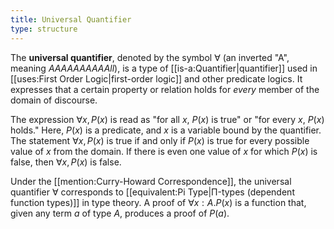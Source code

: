 ```yaml
---
title: Universal Quantifier
type: structure
---
```


The **universal quantifier**, denoted by the symbol $\forall$ (an inverted "A", meaning *AAAAAAAAAAll*), is a type of [[is-a:Quantifier|quantifier]] used in [[uses:First Order Logic|first-order logic]] and other predicate logics. It expresses that a certain property or relation holds for *every* member of the domain of discourse.

The expression $\forall x, P(x)$ is read as "for all $x$, $P(x)$ is true" or "for every $x$, $P(x)$ holds."
Here, $P(x)$ is a predicate, and $x$ is a variable bound by the quantifier. The statement $\forall x, P(x)$ is true if and only if $P(x)$ is true for every possible value of $x$ from the domain. If there is even one value of $x$ for which $P(x)$ is false, then $\forall x, P(x)$ is false.

Under the [[mention:Curry-Howard Correspondence]], the universal quantifier $\forall$ corresponds to [[equivalent:Pi Type|Π-types (dependent function types)]] in type theory. A proof of $\forall x:A. P(x)$ is a function that, given any term $a$ of type $A$, produces a proof of $P(a)$.